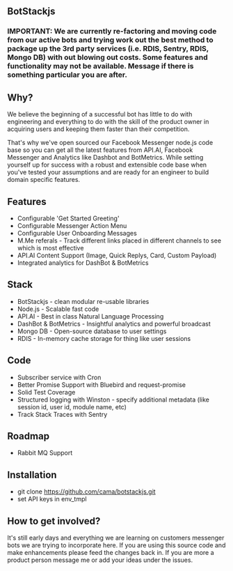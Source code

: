 ## BotStackjs

### IMPORTANT: We are currently re-factoring and moving code from our active bots and trying work out the best method to package up the 3rd party services (i.e. RDIS, Sentry, RDIS, Mongo DB) with out blowing out costs. Some features and functionality may not be available. Message if there is something particular you are after.

## Why?
We believe the beginning of a successful bot has little to do with engineering and everything to do with the skill of the product owner in acquiring users and keeping them faster than their competition.

That's why we've open sourced our Facebook Messenger node.js code base so you can get all the latest features from API.AI, Facebook Messenger and Analytics like Dashbot and BotMetrics. While setting yourself up for success with a robust and extensible code base when you've tested your assumptions and are ready for an engineer to build domain specific features.

## Features
* Configurable 'Get Started Greeting'
* Configurable Messenger Action Menu
* Configurable User Onboarding Messages
* M.Me referals - Track different links placed in different channels to see which is most effective
* API.AI Content Support (Image, Quick Replys, Card, Custom Payload)
* Integrated analytics for DashBot & BotMetrics

## Stack
* BotStackjs - clean modular re-usable libraries 
* Node.js - Scalable fast code
* API.AI - Best in class Natural Language Processing
* DashBot & BotMetrics - Insightful analytics and powerful broadcast
* Mongo DB - Open-source database to user settings
* RDIS - In-memory cache storage for thing like user sessions

## Code
* Subscriber service with Cron
* Better Promise Support with Bluebird and request-promise
* Solid Test Coverage
* Structured logging with Winston - specify additional metadata (like session id, user id, module name, etc)
* Track Stack Traces with Sentry

## Roadmap
* Rabbit MQ Support

## Installation
* git clone https://github.com/cama/botstackjs.git
* set API keys in env_tmpl

## How to get involved?
It's still early days and everything we are learning on customers messenger bots we are trying to incorporate here. 
If you are using this source code and make enhancements please feed the changes back in. If you are more a product person message me or add your ideas under the issues.
